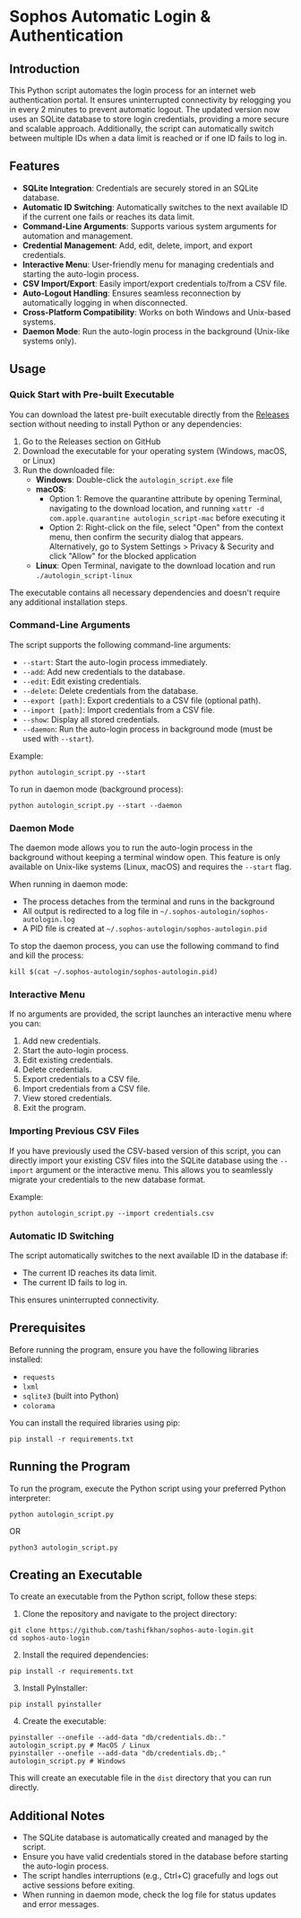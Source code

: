 # Sophos Automatic Login & Authentication

## Introduction

This Python script automates the login process for an internet web authentication portal. It ensures uninterrupted connectivity by relogging you in every 2 minutes to prevent automatic logout. The updated version now uses an SQLite database to store login credentials, providing a more secure and scalable approach. Additionally, the script can automatically switch between multiple IDs when a data limit is reached or if one ID fails to log in.

## Features

- **SQLite Integration**: Credentials are securely stored in an SQLite database.
- **Automatic ID Switching**: Automatically switches to the next available ID if the current one fails or reaches its data limit.
- **Command-Line Arguments**: Supports various system arguments for automation and management.
- **Credential Management**: Add, edit, delete, import, and export credentials.
- **Interactive Menu**: User-friendly menu for managing credentials and starting the auto-login process.
- **CSV Import/Export**: Easily import/export credentials to/from a CSV file.
- **Auto-Logout Handling**: Ensures seamless reconnection by automatically logging in when disconnected.
- **Cross-Platform Compatibility**: Works on both Windows and Unix-based systems.
- **Daemon Mode**: Run the auto-login process in the background (Unix-like systems only).

## Usage

### Quick Start with Pre-built Executable

You can download the latest pre-built executable directly from the [Releases](https://github.com/tashifkhan/sophos-auto-login/releases) section without needing to install Python or any dependencies:

1. Go to the Releases section on GitHub
2. Download the executable for your operating system (Windows, macOS, or Linux)
3. Run the downloaded file:
   - **Windows**: Double-click the `autologin_script.exe` file
   - **macOS**:
     - Option 1: Remove the quarantine attribute by opening Terminal, navigating to the download location, and running `xattr -d com.apple.quarantine autologin_script-mac` before executing it
     - Option 2: Right-click on the file, select "Open" from the context menu, then confirm the security dialog that appears. Alternatively, go to System Settings > Privacy & Security and click "Allow" for the blocked application
   - **Linux**: Open Terminal, navigate to the download location and run `./autologin_script-linux`

The executable contains all necessary dependencies and doesn't require any additional installation steps.

### Command-Line Arguments

The script supports the following command-line arguments:

- `--start`: Start the auto-login process immediately.
- `--add`: Add new credentials to the database.
- `--edit`: Edit existing credentials.
- `--delete`: Delete credentials from the database.
- `--export [path]`: Export credentials to a CSV file (optional path).
- `--import [path]`: Import credentials from a CSV file.
- `--show`: Display all stored credentials.
- `--daemon`: Run the auto-login process in background mode (must be used with `--start`).

Example:

```shell
python autologin_script.py --start
```

To run in daemon mode (background process):

```shell
python autologin_script.py --start --daemon
```

### Daemon Mode

The daemon mode allows you to run the auto-login process in the background without keeping a terminal window open. This feature is only available on Unix-like systems (Linux, macOS) and requires the `--start` flag.

When running in daemon mode:

- The process detaches from the terminal and runs in the background
- All output is redirected to a log file in `~/.sophos-autologin/sophos-autologin.log`
- A PID file is created at `~/.sophos-autologin/sophos-autologin.pid`

To stop the daemon process, you can use the following command to find and kill the process:

```shell
kill $(cat ~/.sophos-autologin/sophos-autologin.pid)
```

### Interactive Menu

If no arguments are provided, the script launches an interactive menu where you can:

1. Add new credentials.
2. Start the auto-login process.
3. Edit existing credentials.
4. Delete credentials.
5. Export credentials to a CSV file.
6. Import credentials from a CSV file.
7. View stored credentials.
8. Exit the program.

### Importing Previous CSV Files

If you have previously used the CSV-based version of this script, you can directly import your existing CSV files into the SQLite database using the `--import` argument or the interactive menu. This allows you to seamlessly migrate your credentials to the new database format.

Example:

```shell
python autologin_script.py --import credentials.csv
```

### Automatic ID Switching

The script automatically switches to the next available ID in the database if:

- The current ID reaches its data limit.
- The current ID fails to log in.

This ensures uninterrupted connectivity.

## Prerequisites

Before running the program, ensure you have the following libraries installed:

- `requests`
- `lxml`
- `sqlite3` (built into Python)
- `colorama`

You can install the required libraries using pip:

```shell
pip install -r requirements.txt
```

## Running the Program

To run the program, execute the Python script using your preferred Python interpreter:

```shell
python autologin_script.py
```

OR

```shell
python3 autologin_script.py
```

## Creating an Executable

To create an executable from the Python script, follow these steps:

1. Clone the repository and navigate to the project directory:

```shell
git clone https://github.com/tashifkhan/sophos-auto-login.git
cd sophos-auto-login
```

2. Install the required dependencies:

```shell
pip install -r requirements.txt
```

3. Install PyInstaller:

```shell
pip install pyinstaller
```

4. Create the executable:

```shell
pyinstaller --onefile --add-data "db/credentials.db:." autologin_script.py # MacOS / Linux
pyinstaller --onefile --add-data "db/credentials.db;." autologin_script.py # Windows
```

This will create an executable file in the `dist` directory that you can run directly.

## Additional Notes

- The SQLite database is automatically created and managed by the script.
- Ensure you have valid credentials stored in the database before starting the auto-login process.
- The script handles interruptions (e.g., Ctrl+C) gracefully and logs out active sessions before exiting.
- When running in daemon mode, check the log file for status updates and error messages.
